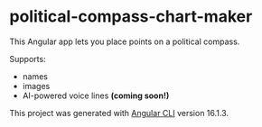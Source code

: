 # political-compass-chart-maker

This Angular app lets you place points on a political compass.

Supports:
 - names
 - images
 - AI-powered voice lines **(coming soon!)**

This project was generated with [Angular CLI](https://github.com/angular/angular-cli) version 16.1.3.
